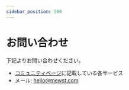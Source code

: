 ```yaml
---
sidebar_position: 500
---
```


# お問い合わせ

下記よりお問い合わせください。

- [コミュニティページ](/docs/community)に記載している各サービス
- メール: hello@mewst.com
